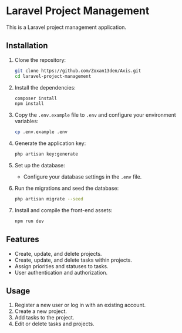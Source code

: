 # Laravel Project Management

This is a Laravel project management application.

## Installation

1. Clone the repository:

    ```bash
    git clone https://github.com/Zoxan13den/Axis.git
    cd laravel-project-management
    ```

2. Install the dependencies:

    ```bash
    composer install
    npm install
    ```

3. Copy the `.env.example` file to `.env` and configure your environment variables:

    ```bash
    cp .env.example .env
    ```

4. Generate the application key:

    ```bash
    php artisan key:generate
    ```

5. Set up the database:

    - Configure your database settings in the `.env` file.

6. Run the migrations and seed the database:

    ```bash
    php artisan migrate --seed
    ```

7. Install and compile the front-end assets:

    ```bash
    npm run dev
    ```

## Features

- Create, update, and delete projects.
- Create, update, and delete tasks within projects.
- Assign priorities and statuses to tasks.
- User authentication and authorization.

## Usage

1. Register a new user or log in with an existing account.
2. Create a new project.
3. Add tasks to the project.
4. Edit or delete tasks and projects.
